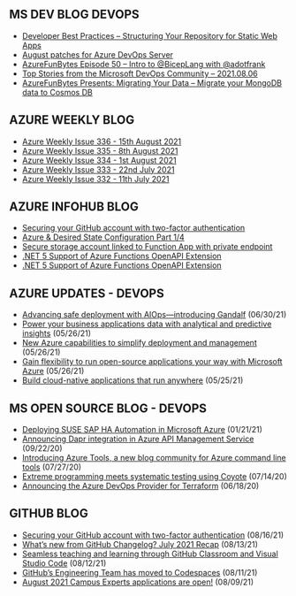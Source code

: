 ## MS DEV BLOG DEVOPS 

<!-- DEVBLOGDEVOPS:START -->
- [Developer Best Practices – Structuring Your Repository for Static Web Apps](https://devblogs.microsoft.com/devops/developer-best-practices-structuring-your-repository-for-static-web-apps/)
- [August patches for Azure DevOps Server](https://devblogs.microsoft.com/devops/august-patches-for-azure-devops-server/)
- [AzureFunBytes Episode 50 – Intro to @BicepLang with @adotfrank](https://devblogs.microsoft.com/devops/azurefunbytes-episode-50-intro-to-biceplang-with-adotfrank/)
- [Top Stories from the Microsoft DevOps Community – 2021.08.06](https://devblogs.microsoft.com/devops/top-stories-from-the-microsoft-devops-community-2021-08-06/)
- [AzureFunBytes Presents: Migrating Your Data – Migrate your MongoDB data to Cosmos DB](https://devblogs.microsoft.com/devops/azurefunbytes-presents-migrating-your-data-migrate-your-mongodb-data-to-cosmos-db/)
<!-- DEVBLOGDEVOPS:END -->


## AZURE WEEKLY BLOG

<!-- AZUREWEEKLY:START -->
- [Azure Weekly Issue 336 - 15th August 2021](https://azureweekly.info/issue-336.html)
- [Azure Weekly Issue 335 - 8th August 2021](https://azureweekly.info/issue-335.html)
- [Azure Weekly Issue 334 - 1st August 2021](https://azureweekly.info/issue-334.html)
- [Azure Weekly Issue 333 - 22nd July 2021](https://azureweekly.info/issue-333.html)
- [Azure Weekly Issue 332 - 11th July 2021](https://azureweekly.info/issue-332.html)
<!-- AZUREWEEKLY:END -->

## AZURE INFOHUB BLOG 

<!-- AZUREINFOHUB:START -->
- [Securing your GitHub account with two-factor authentication](https://github.blog/2021-08-16-securing-your-github-account-two-factor-authentication/)
- [Azure & Desired State Configuration Part 1/4](https://techcommunity.microsoft.com/t5/core-infrastructure-and-security/azure-amp-desired-state-configuration-part-1-4/ba-p/2609032)
- [Secure storage account linked to Function App with private endpoint](https://techcommunity.microsoft.com/t5/apps-on-azure/secure-storage-account-linked-to-function-app-with-private/ba-p/2644772)
- [.NET 5 Support of Azure Functions OpenAPI Extension](https://techcommunity.microsoft.com/t5/apps-on-azure/net-5-support-of-azure-functions-openapi-extension/ba-p/2647383)
- [.NET 5 Support of Azure Functions OpenAPI Extension](https://techcommunity.microsoft.com/t5/apps-on-azure/net-5-support-of-azure-functions-openapi-extension/ba-p/2647383)
<!-- AZUREINFOHUB:END -->


## AZURE UPDATES - DEVOPS 

<!-- AZUREUPDATES:START -->

 - [Advancing safe deployment with AIOps—introducing Gandalf](https://azure.microsoft.com/blog/advancing-safe-deployment-with-aiops-introducing-gandalf/) (06/30/21)
 - [Power your business applications data with analytical and predictive insights](https://azure.microsoft.com/blog/power-your-business-applications-data-with-analytical-and-predictive-insights/) (05/26/21)
 - [New Azure capabilities to simplify deployment and management](https://azure.microsoft.com/blog/new-azure-capabilities-to-simplify-deployment-and-management/) (05/26/21)
 - [Gain flexibility to run open-source applications your way with Microsoft Azure](https://azure.microsoft.com/blog/gain-flexibility-to-run-open-source-applications-your-way-with-microsoft-azure/) (05/26/21)
 - [Build cloud-native applications that run anywhere](https://azure.microsoft.com/blog/build-cloudnative-applications-that-run-anywhere/) (05/25/21)
<!-- AZUREUPDATES:END -->


## MS OPEN SOURCE BLOG - DEVOPS 

<!-- MSOPENSOURCEBLOG:START -->

 - [Deploying SUSE SAP HA Automation in Microsoft Azure](https://cloudblogs.microsoft.com/opensource/2021/01/21/deploying-suse-sap-ha-automation-in-microsoft-azure/) (01/21/21)
 - [Announcing Dapr integration in Azure API Management Service](https://cloudblogs.microsoft.com/opensource/2020/09/22/announcing-dapr-integration-azure-api-management-service-apim/) (09/22/20)
 - [Introducing Azure Tools, a new blog community for Azure command line tools](https://cloudblogs.microsoft.com/opensource/2020/07/27/introducing-azure-tools-new-tech-community-blog/) (07/27/20)
 - [Extreme programming meets systematic testing using Coyote](https://cloudblogs.microsoft.com/opensource/2020/07/14/extreme-programming-meets-systematic-testing-using-coyote/) (07/14/20)
 - [Announcing the Azure DevOps Provider for Terraform](https://cloudblogs.microsoft.com/opensource/2020/06/18/announcing-hashicorp-terraform-azure-devops-provider-release/) (06/18/20)
<!-- MSOPENSOURCEBLOG:END -->


## GITHUB BLOG


<!-- GITHUB:START -->

 - [Securing your GitHub account with two-factor authentication](https://github.blog/2021-08-16-securing-your-github-account-two-factor-authentication/) (08/16/21)
 - [What’s new from GitHub Changelog? July 2021 Recap](https://github.blog/2021-08-12-whats-new-from-github-changelog-july-2021-recap/) (08/13/21)
 - [Seamless teaching and learning through GitHub Classroom and Visual Studio Code](https://github.blog/2021-08-12-teaching-learning-github-classroom-visual-studio-code/) (08/12/21)
 - [GitHub’s Engineering Team has moved to Codespaces](https://github.blog/2021-08-11-githubs-engineering-team-moved-codespaces/) (08/11/21)
 - [August 2021 Campus Experts applications are open!](https://github.blog/2021-08-09-august-2021-campus-experts-applications-are-open/) (08/09/21)
<!-- GITHUB:END -->
